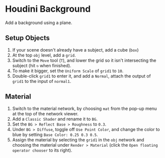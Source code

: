 # Houdini Background

Add a background using a plane.

## Setup Objects

1. If your scene doesn't already have a subject, add a cube (`box`)
2. At the top `obj` level, add a `grid`.
3. Switch to the `Move` tool (`T`), and lower the grid so it isn't intersecting the subject (hit `⎋` when finished).
4. To make it bigger, set the `Uniform Scale` of `grid1` to `10`.
5. Double-click `grid1` to enter it, and add a `Normal`, attach the output of `grid1` to the input of `normal1`.

## Material

1. Switch to the material network, by choosing `mat` from the pop-up menu at the top of the network viewer.
2. Add a `Classic Shader` and rename it to `BG`.
3. Set the `BG > Reflect Base > Roughness` to `0.3`.
4. Under `BG > Diffuse`, toggle off `Use Point Color`, and change the color to blue by setting `Base Color: 0.25 0.3 0.5`.
5. Assign the material by selecting the `grid1` in the `obj` network and choosing the material under `Render > Material` (click the `Open floating operator chooser` to its right).